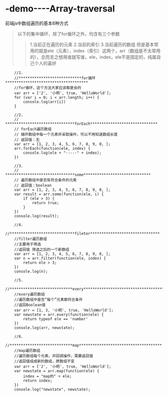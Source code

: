# -demo----Array-traversal
前端js中数组遍历的基本6种方式


> 以下的集中循环，除了for循环之外，均含有三个参数 
>>1.当前正在遍历的元素
>>2.当前的索引
>>3.当前遍历的数组
>>但是基本常用的就是ele（元素），index（索引）这两个，arr（数组是不太常用的），总而言之想用谁就写谁，ele，index，ele不是固定的，纯属自己个人的喜好

        //1.
        //****************************for循环*************************************
        //for循环，这个方法大家应该都是会的
        var arr = ['2', '小明', true, 'HelloWorld'];
        for (var i = 0; i < arr.length; i++) {
            console.log(arr[i])
        }

        //2.
        // *******************************forEach******************************
        // forEach遍历数组
        // 循环数组中每一个元素并采取操作，可以不用知道数组长度
        // 返回值：无
        var arr = [1, 2, 3, 4, 5, 6, 7, 8, 9, 0, ];
        arr.forEach(function(ele, index) {
            console.log(ele + "-----" + index);
        })

        //3.
        // *******************************some******************************
        // 遍历数组中是否有符合条件的元素
        // 返回值：boolean
        var arr = [1, 2, 3, 4, 5, 6, 7, 8, 9, 0, ];
        var result = arr.some(function(ele, i) {
            if (ele > 3) {
                return true;
            }
        })
        console.log(result);

        //4.
        //*****************************fileter*******************************
        //filter遍历数组
        //主要用于筛选
        //返回值 筛选之后的一个新数组
        var arr = [1, 2, 3, 4, 5, 6, 7, 8, 9, 0, ];
        var n = arr.filter(function(ele, index) {
            return ele > 3;
        })
        console.log(n);

        //5.
        //****************************every*************************************
        //every遍历数组
        //遍历数组中是否“每个”元素都符合条件
        //返回Boolean值
        var arr = [1, 3, '小明', true, 'HelloWorld'];
        var newstate = arr.every(function(ele) {
            return typeof ele == 'number'
        })
        console.log(arr, newstate);

        //6.
        //****************************map*************************************
        //map遍历数组
        //遍历数组每个元素，并回调操作，需要返回值
        //返回值组成新的数组，原数组不变
        var arr = ['2', '小明', true, 'HelloWorld'];
        var newstate = arr.map(function(ele) {
            index = "map的" + ele;
            return index;
        })
        console.log("newstate", newstate);
